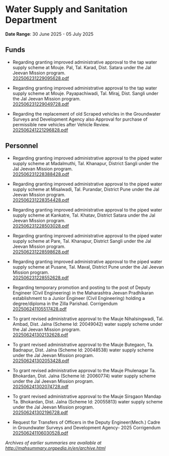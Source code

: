 # Water Supply and Sanitation Department

**Date Range**: 30 June 2025 - 05 July 2025


## Funds
- Regarding granting improved administrative approval to the tap water supply scheme at Mouje. Pal, Tal. Karad, Dist. Satara under the Jal Jeevan Mission program.\
  [202506231229095628.pdf](https://gr.maharashtra.gov.in/Site/Upload/Government%20Resolutions/English/202506231229095628.pdf)

- Regarding granting improved administrative approval to the tap water supply scheme at Mouje. Payapachiwadi, Tal. Miraj, Dist. Sangli under the Jal Jeevan Mission program.\
  [202506231229049728.pdf](https://gr.maharashtra.gov.in/Site/Upload/Government%20Resolutions/English/202506231229049728.pdf)

- Regarding the replacement of old Scraped vehicles in the Groundwater Surveys and Development Agency also Approval for purchase of permissible new vehicles after Vehicle Review.\
  [202506241221296828.pdf](https://gr.maharashtra.gov.in/Site/Upload/Government%20Resolutions/English/202506241221296828.pdf)

## Personnel
- Regarding granting improved administrative approval to the piped water supply scheme at Madalmuthi, Tal. Khanapur, District Sangli under the Jal Jeevan Mission program.\
  [202506231228388428.pdf](https://gr.maharashtra.gov.in/Site/Upload/Government%20Resolutions/English/202506231228388428.pdf)

- Regarding granting improved administrative approval to the piped water supply scheme at Misalwadi, Tal. Purandar, District Pune under the Jal Jeevan Mission program.\
  [202506231228354428.pdf](https://gr.maharashtra.gov.in/Site/Upload/Government%20Resolutions/English/202506231228354428.pdf)

- Regarding granting improved administrative approval to the piped water supply scheme at Kankatre, Tal. Khatav, District Satara under the Jal Jeevan Mission program.\
  [202506231228503028.pdf](https://gr.maharashtra.gov.in/Site/Upload/Government%20Resolutions/English/202506231228503028.pdf)

- Regarding granting improved administrative approval to the piped water supply scheme at Pare, Tal. Khanapur, District Sangli under the Jal Jeevan Mission program.\
  [202506231228598628.pdf](https://gr.maharashtra.gov.in/Site/Upload/Government%20Resolutions/English/202506231228598628.pdf)

- Regarding granting improved administrative approval to the piped water supply scheme at Pusane, Tal. Maval, District Pune under the Jal Jeevan Mission program.\
  [202506231228552628.pdf](https://gr.maharashtra.gov.in/Site/Upload/Government%20Resolutions/English/202506231228552628.pdf)

- Regarding temporary promotion and posting to the post of Deputy Engineer (Civil Engineering) in the Maharashtra Jeevan Pradhikaran establishment to a Junior Engineer (Civil Engineering) holding a degree/diploma in the Zilla Parishad. Corrigendum\
  [202506241105517428.pdf](https://gr.maharashtra.gov.in/Site/Upload/Government%20Resolutions/English/202506241105517428.pdf)

- To grant revised administrative approval to the Mauje Nihalsingwadi, Tal. Ambad, Dist. Jalna (Scheme Id: 20049042) water supply scheme under the Jal Jeevan Mission program.\
  [202506241302132628.pdf](https://gr.maharashtra.gov.in/Site/Upload/Government%20Resolutions/English/202506241302132628.pdf)

- To grant revised administrative approval to the Mauje Butegaon, Ta. Badnapur, Dist. Jalna (Scheme Id: 20048538) water supply scheme under the Jal Jeevan Mission program.\
  [202506241302053428.pdf](https://gr.maharashtra.gov.in/Site/Upload/Government%20Resolutions/English/202506241302053428.pdf)

- To grant revised administrative approval to the Mauje Phulenagar Ta. Bhokardan, Dist. Jalna (Scheme Id: 20060774) water supply scheme under the Jal Jeevan Mission program.\
  [202506241302074728.pdf](https://gr.maharashtra.gov.in/Site/Upload/Government%20Resolutions/English/202506241302074728.pdf)

- To grant revised administrative approval to the Mauje Sirsgaon Mandap Ta. Bhokardan, Dist. Jalna (Scheme Id: 20055813) water supply scheme under the Jal Jeevan Mission program.\
  [202506241302196728.pdf](https://gr.maharashtra.gov.in/Site/Upload/Government%20Resolutions/English/202506241302196728.pdf)

- Request for Transfers of Officers in the Deputy Engineer(Mech.) Cadre in Groundwater Surveys and Development Agency- 2025 Corrigendum\
  [202506241106030528.pdf](https://gr.maharashtra.gov.in/Site/Upload/Government%20Resolutions/English/202506241106030528.pdf)


*Archives of earlier summaries are available at http://mahsummary.orgpedia.in/en/archive.html*